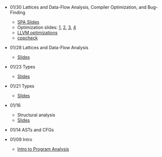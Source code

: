 - 01/30 Lattices and Data-Flow Analysis, Compiler Optimization, and Bug-Finding
  - [SPA Slides](https://cs.au.dk/~amoeller/spa/3-lattices-and-fixpoints.pdf)
  - Optimization slides: [1](https://web.stanford.edu/class/archive/cs/cs143/cs143.1128/lectures/14/Slides14.pdf), [2](https://web.stanford.edu/class/archive/cs/cs143/cs143.1128/lectures/15/Slides15.pdf), [3](https://web.stanford.edu/class/archive/cs/cs143/cs143.1128/lectures/16/Slides16.pdf), [4](https://web.stanford.edu/class/archive/cs/cs143/cs143.1128/lectures/17/Slides17.pdf)
  - [LLVM optimizations](https://www.llvm.org/docs/Passes.html)
  - [cppcheck](http://cppcheck.sourceforge.net/)

- 01/28 Lattices and Data-Flow Analysis
  - [Slides](https://cs.au.dk/~amoeller/spa/3-lattices-and-fixpoints.pdf)

- 01/23 Types
  - [Slides](https://cs.au.dk/~amoeller/spa/2-type-analysis.pdf)
 
- 01/21 Types
  - [Slides](https://cs.au.dk/~amoeller/spa/2-type-analysis.pdf)
 
- 01/16
  - Structural analysis
  - [Slides](https://cs.au.dk/~amoeller/spa/1-TIP.pdf)
  
- 01/14 ASTs and CFGs

- 01/09 Intro
  - [Intro to Program Analysis](http://www.cs.columbia.edu/~suman/6183_slides/program-tools.pdf)
